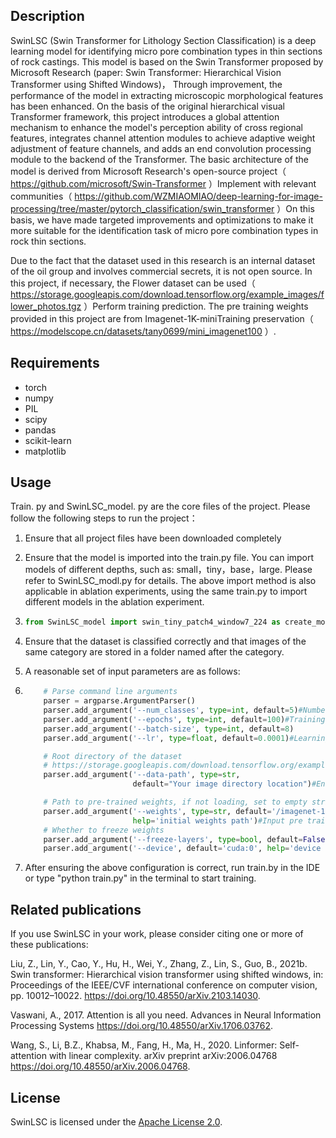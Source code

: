 ## Description

SwinLSC (Swin Transformer for Lithology Section Classification) is a deep learning model for identifying micro pore combination types in thin sections of rock castings. This model is based on the Swin Transformer proposed by Microsoft Research (paper: Swin Transformer: Hierarchical Vision Transformer using Shifted Windows)， Through improvement, the performance of the model in extracting microscopic morphological features has been enhanced. On the basis of the original hierarchical visual Transformer framework, this project introduces a global attention mechanism to enhance the model's perception ability of cross regional features, integrates channel attention modules to achieve adaptive weight adjustment of feature channels, and adds an end convolution processing module to the backend of the Transformer. The basic architecture of the model is derived from Microsoft Research's open-source project（ https://github.com/microsoft/Swin-Transformer ）Implement with relevant communities（ https://github.com/WZMIAOMIAO/deep-learning-for-image-processing/tree/master/pytorch_classification/swin_transformer ）On this basis, we have made targeted improvements and optimizations to make it more suitable for the identification task of micro pore combination types in rock thin sections.

Due to the fact that the dataset used in this research is an internal dataset of the oil group and involves commercial secrets, it is not open source. In this project, if necessary, the Flower dataset can be used（ https://storage.googleapis.com/download.tensorflow.org/example_images/flower_photos.tgz ）Perform training prediction. The pre training weights provided in this project are from Imagenet-1K-miniTraining preservation（ https://modelscope.cn/datasets/tany0699/mini_imagenet100 ）.

## Requirements

- torch
- numpy
- PIL
- scipy
- pandas
- scikit-learn
- matplotlib

## Usage



Train. py and SwinLSC_model. py are the core files of the project. Please follow the following steps to run the project：

1. Ensure that all project files have been downloaded completely

2. Ensure that the model is imported into the train.py file. You can import models of different depths, such as: small，tiny，base，large. Please refer to SwinLSC_modl.py for details. The above import method is also applicable in ablation experiments, using the same train.py to import different models in the ablation experiment.

3. ```python
   from SwinLSC_model import swin_tiny_patch4_window7_224 as create_model
   ```

4. Ensure that the dataset is classified correctly and that images of the same category are stored in a folder named after the category.

6. A reasonable set of input parameters are as follows:

7. ```python
       # Parse command line arguments
       parser = argparse.ArgumentParser()
       parser.add_argument('--num_classes', type=int, default=5)#Number of categories that need to be classified
       parser.add_argument('--epochs', type=int, default=100)#Training epochs
       parser.add_argument('--batch-size', type=int, default=8)
       parser.add_argument('--lr', type=float, default=0.0001)#Learning rate
   
       # Root directory of the dataset
       # https://storage.googleapis.com/download.tensorflow.org/example_images/flower_photos.tgz
       parser.add_argument('--data-path', type=str,
                           default="Your image directory location")#Enter the directory path, such as:(./flower_photos) or (D:\\Users\\flower_photos)
   
       # Path to pre-trained weights, if not loading, set to empty string
       parser.add_argument('--weights', type=str, default='/imagenet-1k_weights/SwinLSC_imagenet.pth/imagenet-1k_weights/SwinLSC_imagenet.pth',
                           help='initial weights path')#Input pre training weights, such as./imagenet-1k_weights/SwinLSC_imagenet.pth
       # Whether to freeze weights
       parser.add_argument('--freeze-layers', type=bool, default=False)
       parser.add_argument('--device', default='cuda:0', help='device id (i.e. 0 or 0,1 or cpu)')
   ```

8. After ensuring the above configuration is correct, run train.by in the IDE or type "python train.py" in the terminal to start training.



## Related publications

If you use SwinLSC in your work, please consider citing one or more of these publications:

Liu, Z., Lin, Y., Cao, Y., Hu, H., Wei, Y., Zhang, Z., Lin, S., Guo, B., 2021b. Swin transformer: Hierarchical vision transformer using shifted windows, in: Proceedings of the IEEE/CVF international conference on computer vision, pp. 10012–10022. https://doi.org/10.48550/arXiv.2103.14030.

Vaswani, A., 2017. Attention is all you need. Advances in Neural Information Processing Systems https://doi.org/10.48550/arXiv.1706.03762.

Wang, S., Li, B.Z., Khabsa, M., Fang, H., Ma, H., 2020. Linformer: Self-attention with linear complexity. arXiv preprint arXiv:2006.04768 https://doi.org/10.48550/arXiv.2006.04768.

## License

SwinLSC is licensed under the [Apache License 2.0](https://github.com/zsylvester/meanderpy/blob/master/LICENSE.txt).
